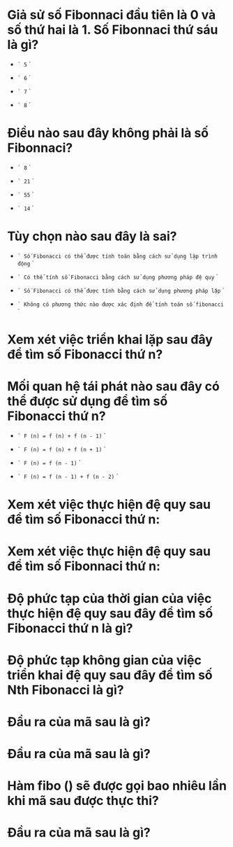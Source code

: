 # Giả sử số Fibonnaci đầu tiên là 0 và số thứ hai là 1. Số Fibonnaci thứ sáu là gì?

* `` `
  5
  `` `

- `` `
  6
  `` `

- `` `
  7
  `` `

- `` `
  8
  `` `

# Điều nào sau đây không phải là số Fibonnaci?

- `` `
  8
  `` `

- `` `
  21
  `` `

- `` `
  55
  `` `

* `` `
  14
  `` `

# Tùy chọn nào sau đây là sai?

- `` `
  Số Fibonacci có thể được tính toán bằng cách sử dụng lập trình động
  `` `

- `` `
  Có thể tính số Fibonacci bằng cách sử dụng phương pháp đệ quy
  `` `

- `` `
  Số Fibonacci có thể được tính bằng cách sử dụng phương pháp lặp
  `` `

* `` `
  Không có phương thức nào được xác định để tính toán số fibonacci
  `` `

# Xem xét việc triển khai lặp sau đây để tìm số Fibonacci thứ n?

# Mối quan hệ tái phát nào sau đây có thể được sử dụng để tìm số Fibonacci thứ n?

- `` `
  F (n) = f (n) + f (n - 1)
  `` `

- `` `
  F (n) = f (n) + f (n + 1)
  `` `

- `` `
  F (n) = f (n - 1)
  `` `

* `` `
  F (n) = f (n - 1) + f (n - 2)
  `` `

# Xem xét việc thực hiện đệ quy sau để tìm số Fibonacci thứ n:

# Xem xét việc thực hiện đệ quy sau để tìm số Fibonnaci thứ n:

# Độ phức tạp của thời gian của việc thực hiện đệ quy sau đây để tìm số Fibonacci thứ n là gì?

# Độ phức tạp không gian của việc triển khai đệ quy sau đây để tìm số Nth Fibonacci là gì?

# Đầu ra của mã sau là gì?

# Đầu ra của mã sau là gì?

# Hàm fibo () sẽ được gọi bao nhiêu lần khi mã sau được thực thi?

# Đầu ra của mã sau là gì?